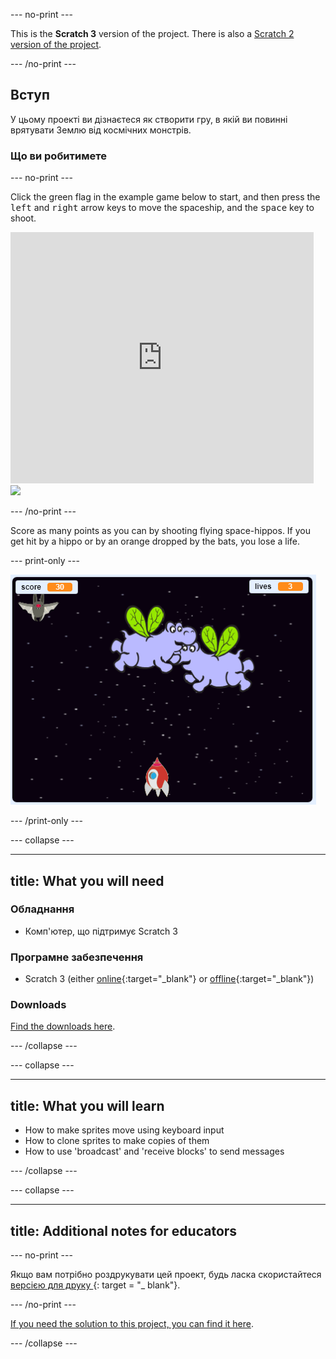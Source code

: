 \--- no-print \---

This is the **Scratch 3** version of the project. There is also a [Scratch 2 version of the project](https://projects.raspberrypi.org/en/projects/clone-wars-scratch2).

\--- /no-print \---

## Вступ

У цьому проекті ви дізнаєтеся як створити гру, в якій ви повинні врятувати Землю від космічних монстрів.

### Що ви робитимете

\--- no-print \---

Click the green flag in the example game below to start, and then press the <kbd>left</kbd> and <kbd>right</kbd> arrow keys to move the spaceship, and the <kbd>space</kbd> key to shoot.

<div class="scratch-preview">
  <iframe allowtransparency="true" width="485" height="402" src="https://scratch.mit.edu/projects/embed/276887163/?autostart=false" frameborder="0" scrolling="no"></iframe>
  <img src="images/invaders-final.png">
</div>

\--- /no-print \---

Score as many points as you can by shooting flying space-hippos. If you get hit by a hippo or by an orange dropped by the bats, you lose a life.

\--- print-only \---

![desc](images/showcase.png)

\--- /print-only \---

\--- collapse \---

* * *

## title: What you will need

### Обладнання

+ Комп'ютер, що підтримує Scratch 3

### Програмне забезпечення

+ Scratch 3 (either [online](https://rpf.io/scratchon){:target="_blank"} or [offline](https://rpf.io/scratchoff){:target="_blank"})

### Downloads

[Find the downloads here](http://rpf.io/p/en/clone-wars-go).

\--- /collapse \---

\--- collapse \---

* * *

## title: What you will learn

+ How to make sprites move using keyboard input
+ How to clone sprites to make copies of them
+ How to use 'broadcast' and 'receive blocks' to send messages

\--- /collapse \---

\--- collapse \---

* * *

## title: Additional notes for educators

\--- no-print \---

Якщо вам потрібно роздрукувати цей проект, будь ласка скористайтеся [ версією для друку ](https://projects.raspberrypi.org/en/projects/clone-wars/print) {: target = "_ blank"}.

\--- /no-print \---

[If you need the solution to this project, you can find it here](http://rpf.io/p/en/clone-wars-get).

\--- /collapse \---